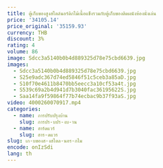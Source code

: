 ```yaml
---
title: ตู้เก็บของสูงสไตล์นอร์ดิกไม้เนื้อแข็งรวมกับตู้เก็บของติดผนังห้องนั่งเล่น
price: '34105.14'
price_original: '35159.93'
currency: THB
discount: 3%
rating: 4
volume: 86
image: Sdcc3a5140b0b4d889325d78e75cbd6639.jpg
images:
  - Sdcc3a5140b0b4d889325d78e75cbd6639.jpg
  - S25e9adc367d74ed5846f51c5ceb3a85aD.jpg
  - S10f70e4611b8470bb5eecc3a10cf53a4t.jpg
  - S539c69a2b4d941d7b3040fac36195622S.jpg
  - Saa14fa9f59864f77b74ecbac9b37f93aS.jpg
video: 4000260070917.mp4
categories:
  - name: การปรับปรุงบ้าน
    slug: การปร-บปร-งบ-าน
  - name: ฮาร์ดแวร์
    slug: ฮาร-ดแวร
slug: เก-บของส-งสไตล-นอร-กไม
encode: onIzSdi
lang: th
---
```

  